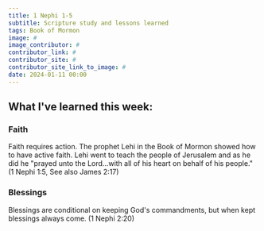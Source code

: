 ```yaml
---
title: 1 Nephi 1-5
subtitle: Scripture study and lessons learned
tags: Book of Mormon
image: #
image_contributor: #
contributor_link: #
contributor_site: #
contributor_site_link_to_image: #
date: 2024-01-11 00:00
---
```


## What I've learned this week:

### Faith
Faith requires action. The prophet Lehi in the Book of Mormon showed how to have active faith. Lehi went to teach the people of Jerusalem and as he did he "prayed unto the Lord...with all of his heart on behalf of his people." (1 Nephi 1:5, See also James 2:17)

### Blessings
Blessings are conditional on keeping God's commandments, but when kept blessings always come. (1 Nephi 2:20)